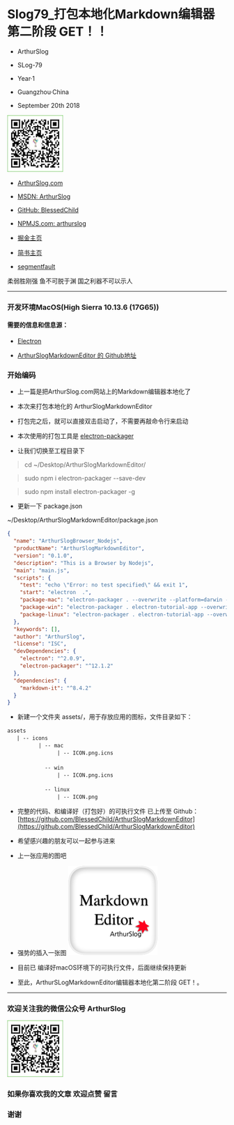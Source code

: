 # Slog79_打包本地化Markdown编辑器第二阶段 GET！！

* ArthurSlog
* SLog-79
* Year·1

* Guangzhou·China
* September 20th 2018

![关注微信公众号“ArthurSlog”](https://github.com/BlessedChild/LogofAxu/blob/master/images/icon_128.jpg?raw=true "微信扫描二维码，关注我的公众号")

* [ArthurSlog.com](http://www.arthurslog.com)

* [MSDN: ArthurSlog](https://blog.csdn.net/u010997452/article/list/1)

* [GitHub: BlessedChild](https://github.com/BlessedChild/ArthurSlog)

* [NPMJS.com: arthurslog](https://www.npmjs.com/~arthurslog)

* [掘金主页](https://juejin.im/user/59f2a424f265da432f305c66/posts)

* [简书主页](https://www.jianshu.com/u/b9ebe10f0534)

* [segmentfault](https://segmentfault.com/u/arthurslog/articles)

柔弱胜刚强 鱼不可脱于渊 国之利器不可以示人

---

### 开发环境MacOS(High Sierra 10.13.6 (17G65))

#### 需要的信息和信息源：

* [Electron](https://electronjs.org/docs)

* [ArthurSlogMarkdownEditor 的 Github地址](https://github.com/BlessedChild/ArthurSlogMarkdownEditor)

### 开始编码

* 上一篇是把ArthurSlog.com网站上的Markdown编辑器本地化了

* 本次来打包本地化的 ArthurSlogMarkdownEditor

* 打包完之后，就可以直接双击启动了，不需要再敲命令行来启动

* 本次使用的打包工具是 [electron-packager](https://github.com/electron-userland/electron-packager)

* 让我们切换至工程目录下

> cd ~/Desktop/ArthurSlogMarkdownEditor/

> sudo npm i electron-packager --save-dev

> sudo npm install electron-packager -g

* 更新一下 package.json

~/Desktop/ArthurSlogMarkdownEditor/package.json
``` json
{
  "name": "ArthurSlogBrowser_Nodejs",
  "productName": "ArthurSlogMarkdownEditor",
  "version": "0.1.0",
  "description": "This is a Browser by Nodejs",
  "main": "main.js",
  "scripts": {
    "test": "echo \"Error: no test specified\" && exit 1",
    "start": "electron  .",
    "package-mac": "electron-packager . --overwrite --platform=darwin --arch=x64 --icon=assets/icons/mac/ICON.png.icns --prune=true --out=release-builds",
    "package-win": "electron-packager . electron-tutorial-app --overwrite --asar=true --platform=win32 --arch=ia32 --icon=assets/icons/win/ICON.png.ico --prune=true --out=release-builds --version-string.CompanyName=CE --version-string.FileDescription=CE --version-string.ProductName=\"ArthurSlogMarkdownEditor\"",
    "package-linux": "electron-packager . electron-tutorial-app --overwrite --asar=true --platform=linux --arch=x64 --icon=assets/icons/linux/ICON.png --prune=true --out=release-builds"
  },
  "keywords": [],
  "author": "ArthurSlog",
  "license": "ISC",
  "devDependencies": {
    "electron": "^2.0.9",
    "electron-packager": "^12.1.2"
  },
  "dependencies": {
    "markdown-it": "^8.4.2"
  }
}
```

* 新建一个文件夹 assets/，用于存放应用的图标，文件目录如下：

``` txt
assets
   | -- icons
          | -- mac
                | -- ICON.png.icns

            -- win
                | -- ICON.png.icns

            -- linux
                | -- ICON.png
```

* 完整的代码、和编译好（打包好）的可执行文件 已上传至 Github：[https://github.com/BlessedChild/ArthurSlogMarkdownEditor](https://github.com/BlessedChild/ArthurSlogMarkdownEditor)

* 希望感兴趣的朋友可以一起参与进来

* 上一张应用的图吧

* 强势的插入一张图 ![ArthurSlogMarkdownEditor](https://github.com/BlessedChild/ArthurSlogMarkdownEditor/blob/master/icon_.png?raw=true)

* 目前已 编译好macOS环境下的可执行文件，后面继续保持更新

* 至此，ArthurSLogMarkdownEditor编辑器本地化第二阶段 GET！。

---

### 欢迎关注我的微信公众号 ArthurSlog

![关注微信公众号“ArthurSlog”](https://github.com/BlessedChild/LogofAxu/blob/master/images/icon_128.jpg?raw=true "微信扫描二维码，关注我的公众号")

### 如果你喜欢我的文章 欢迎点赞 留言
### 谢谢

